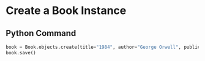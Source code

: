 # Create a Book Instance

## Python Command

```python
book = Book.objects.create(title="1984", author="George Orwell", publication_year=1949)
book.save()
```
